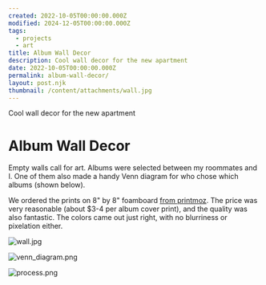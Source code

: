 ```yaml
---
created: 2022-10-05T00:00:00.000Z
modified: 2024-12-05T00:00:00.000Z
tags:
  - projects
  - art
title: Album Wall Decor
description: Cool wall decor for the new apartment
date: 2022-10-05T00:00:00.000Z
permalink: album-wall-decor/
layout: post.njk
thumbnail: /content/attachments/wall.jpg
---
```


Cool wall decor for the new apartment

# Album Wall Decor

Empty walls call for art. Albums were selected between my roommates and I. One of them also made a handy Venn diagram for who chose which albums (shown below).

We ordered the prints on 8" by 8" foamboard [from printmoz](https://www.printmoz.com/). The price was very reasonable (about $3-4 per album cover print), and the quality was also fantastic. The colors came out just right, with no blurriness or pixelation either.

![wall.jpg](/content/attachments/wall.jpg)

![venn_diagram.png](/content/attachments/venn_diagram.png)

![process.png](/content/attachments/process.png)
